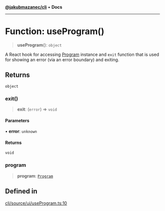 [**@jakubmazanec/cli**](../README.md) • **Docs**

---

# Function: useProgram()

> **useProgram**(): `object`

A React hook for accessing [Program](../classes/Program.md) instance and `exit` function that is
used for showing an error (via an error boundary) and exiting.

## Returns

`object`

### exit()

> **exit**: (`error`) => `void`

#### Parameters

• **error**: `unknown`

#### Returns

`void`

### program

> **program**: [`Program`](../classes/Program.md)

## Defined in

[cli/source/ui/useProgram.ts:10](https://github.com/jakubmazanec/tools/blob/39892a8d22e72fc5aa2b2aedf9320ac8bb26fd5d/packages/cli/source/ui/useProgram.ts#L10)

